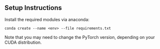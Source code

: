 ## Setup Instructions
Install the required modules via anaconda:
```
conda create --name <env> --file requirements.txt
```
Note that you may need to change the PyTorch version, depending on your CUDA distribution.